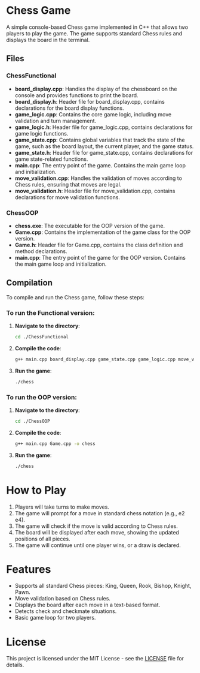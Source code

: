 # Chess Game

A simple console-based Chess game implemented in C++ that allows two players to play the game. The game supports standard Chess rules and displays the board in the terminal.

## Files

### ChessFunctional
- **board_display.cpp**: Handles the display of the chessboard on the console and provides functions to print the board.
- **board_display.h**: Header file for board_display.cpp, contains declarations for the board display functions.
- **game_logic.cpp**: Contains the core game logic, including move validation and turn management.
- **game_logic.h**: Header file for game_logic.cpp, contains declarations for game logic functions.
- **game_state.cpp**: Contains global variables that track the state of the game, such as the board layout, the current player, and the game status.
- **game_state.h**: Header file for game_state.cpp, contains declarations for game state-related functions.
- **main.cpp**: The entry point of the game. Contains the main game loop and initialization.
- **move_validation.cpp**: Handles the validation of moves according to Chess rules, ensuring that moves are legal.
- **move_validation.h**: Header file for move_validation.cpp, contains declarations for move validation functions.

### ChessOOP
- **chess.exe**: The executable for the OOP version of the game.
- **Game.cpp**: Contains the implementation of the game class for the OOP version.
- **Game.h**: Header file for Game.cpp, contains the class definition and method declarations.
- **main.cpp**: The entry point of the game for the OOP version. Contains the main game loop and initialization.

## Compilation

To compile and run the Chess game, follow these steps:

### To run the Functional version:

1. **Navigate to the directory**:
   ```bash
   cd ./ChessFunctional

2. **Compile the code**:
   ```bash
   g++ main.cpp board_display.cpp game_state.cpp game_logic.cpp move_validation.cpp -o chess

3. **Run the game**:
   ```bash
   ./chess

### To run the OOP version:

1. **Navigate to the directory**:
   ```bash
   cd ./ChessOOP

2. **Compile the code**:
   ```bash
   g++ main.cpp Game.cpp -o chess

3. **Run the game**:
   ```bash
   ./chess

# How to Play

1. Players will take turns to make moves.
2. The game will prompt for a move in standard chess notation (e.g., e2 e4).
3. The game will check if the move is valid according to Chess rules.
4. The board will be displayed after each move, showing the updated positions of all pieces.
5. The game will continue until one player wins, or a draw is declared.

# Features

- Supports all standard Chess pieces: King, Queen, Rook, Bishop, Knight, Pawn.
- Move validation based on Chess rules.
- Displays the board after each move in a text-based format.
- Detects check and checkmate situations.
- Basic game loop for two players.

# License

This project is licensed under the MIT License - see the [LICENSE](./LICENSE) file for details.
